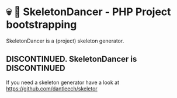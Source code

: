 # :skull: :dancers: SkeletonDancer - PHP Project bootstrapping

SkeletonDancer is a (project) skeleton generator.

## **DISCONTINUED. SkeletonDancer is DISCONTINUED**
 
If you need a skeleton generator have a look at https://github.com/dantleech/skeletor

